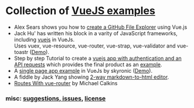 # Collection of [VueJS examples](https://github.com/vuejs-examples/start "")

* Alex Sears shows you how to [create a GitHub File Explorer](https://scotch.io/tutorials/create-a-github-file-explorer-using-vue-js) using Vue.js
* Jack Hu' has written his block in a varity of JavaScript frameworks, including [vuejs](https://github.com/jackhutu/jackblog-vue "Single page app in VueJS") in VueJs.<br>Uses vuex, vue-resource, vue-router, vue-strap, vue-validator and vue-toastr  ([Demo](http://vue.jackhu.top/)).
* Step by step Tutorial to create a [vuejs app with authentication and an API requests](https://auth0.com/blog/2015/11/13/build-an-app-with-vuejs/) which provides the final product as an [example](https://github.com/auth0-blog/vue-jwt-authentication).
* A [single page app example](https://github.com/skyronic/vue-spa "Single page app in VueJS") in VueJs by skyronic ([Demo](http://crudkit.com/vue-spa/#!/)).
* A fiddle by Jack Yang showing [2-way markdown-to-html editor](https://jsfiddle.net/ygjack/2kx696aa/).
* [Routes With vue-router](http://codepen.io/michaeljcalkins/pen/BNqREZ?editors=1010) by Michael Calkins

### misc: [suggestions, issues](https://github.com/vuejs-examples/start/issues), [license](https://github.com/FriendsOfSilverStripe/seo-suite/blob/master/license.md)
